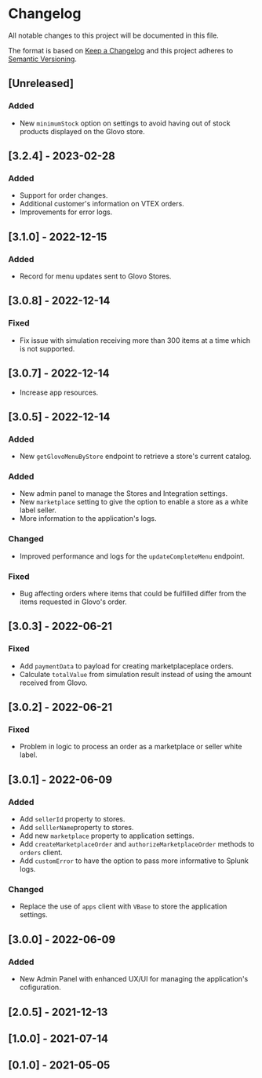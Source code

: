 # Changelog

All notable changes to this project will be documented in this file.

The format is based on [Keep a Changelog](http://keepachangelog.com/en/1.0.0/)
and this project adheres to [Semantic Versioning](http://semver.org/spec/v2.0.0.html).

## [Unreleased]

### Added

- New `minimumStock` option on settings to avoid having out of stock products displayed on the Glovo store.

## [3.2.4] - 2023-02-28

### Added

- Support for order changes.
- Additional customer's information on VTEX orders.
- Improvements for error logs.

## [3.1.0] - 2022-12-15

### Added

- Record for menu updates sent to Glovo Stores.

## [3.0.8] - 2022-12-14

### Fixed

- Fix issue with simulation receiving more than 300 items at a time which is not supported.

## [3.0.7] - 2022-12-14

- Increase app resources.

## [3.0.5] - 2022-12-14

### Added

- New `getGlovoMenuByStore` endpoint to retrieve a store's current catalog.

### Added

- New admin panel to manage the Stores and Integration settings.
- New `marketplace` setting to give the option to enable a store as a white label seller.
- More information to the application's logs.

### Changed

- Improved performance and logs for the `updateCompleteMenu` endpoint.

### Fixed

- Bug affecting orders where items that could be fulfilled differ from the items requested in Glovo's order.

## [3.0.3] - 2022-06-21

### Fixed

- Add `paymentData` to payload for creating marketplaceplace orders.
- Calculate `totalValue` from simulation result instead of using the amount received from Glovo.

## [3.0.2] - 2022-06-21

### Fixed

- Problem in logic to process an order as a marketplace or seller white label.

## [3.0.1] - 2022-06-09

### Added

- Add `sellerId` property to stores.
- Add `selllerName`property to stores.
- Add new `marketplace` property to application settings.
- Add `createMarketplaceOrder` and `authorizeMarketplaceOrder` methods to `orders` client.
- Add `customError` to have the option to pass more informative to Splunk logs.

### Changed

- Replace the use of `apps` client with `VBase` to store the application settings.

## [3.0.0] - 2022-06-09

### Added

- New Admin Panel with enhanced UX/UI for managing the application's cofiguration.

## [2.0.5] - 2021-12-13

## [1.0.0] - 2021-07-14

## [0.1.0] - 2021-05-05
